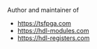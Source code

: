 Author and maintainer of

* https://tsfpga.com
* https://hdl-modules.com
* https://hdl-registers.com

